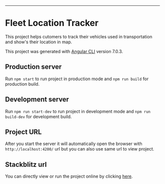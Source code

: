 _________________________
# Fleet Location Tracker

This project helps cutomers to track their vehicles used in transportation and show's their location in map. 

This project was generated with [Angular CLI](https://github.com/angular/angular-cli) version 7.0.3.

## Production server
Run `npm start` to run project in production mode and `npm run build` for production build.

## Development server

Run `npm run start-dev` to run project in development mode and `npm run build-dev` for development build.

## Project URL
After you start the server it will automatically open the browser with `http://localhost:4200/` url but you can also use same url to view project.

## Stackblitz url
You can directly view or run the project online by clicking [here](https://stackblitz.com/github/Prakcoder/fleet-location-tracker).